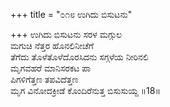 +++
title = "೦೧೮ ಉಗಿದು ಬಿಸುಟನು"

+++
ಉಗಿದು ಬಿಸುಟನು ಸರಳ ಮಗ್ಗುಲ  
ಮಗುಚಿ ನೆತ್ತರ ಹೊನಲಿನೀಚೆಗೆ   
ತೆಗೆದು ತೊಳೆತೊಳೆದೊರಸಿದನು ಸಗ್ಗಳೆಯ ನೀರಿನಲಿ   
ಮೃಗವಹರೆ ಮಾನಿಸರಕಟ ಪಾ  
ಪಿಗಳಿಗೆತ್ತಣ ತಪವಿದೆತ್ತಣ  
ಮೃಗ ವಿನೋದಕ್ರೀಡೆ ಕೊಂದಿರೆನುತ್ತ ಬಿಸುಸುಯ್ದ     ॥18॥